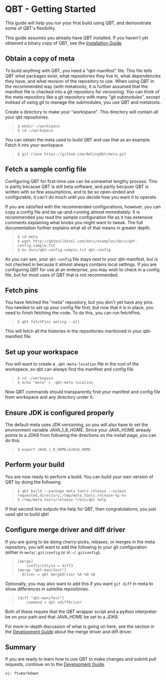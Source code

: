 # QBT - Getting Started

This guide will help you run your first build using QBT, and demonstrate some of QBT's flexibility.

This guide assumes you already have QBT installed.  If you haven't yet obtained a binary copy of QBT, see the [Installation Guide](install.html).

## Obtain a copy of meta

To build anything with QBT, you need a "qbt-manifest" file.  This file tells QBT what packages exist, what repositories they live in, what dependencies they have, and what revision of the repository to use.  When using QBT in the recommended way (with metatools), it is further assumed that the manifest file is checked into a git repository for versioning.  You can think of the meta repository like a git repository with many "git submodules", except instead of using git to manage the submodules, you use QBT and metatools.

Create a directory to make your "workspace".  This directory will contain all your qbt repositories.

>     $ mkdir ~/workspace
>     $ cd ~/workspace

You can obtain the meta used to build QBT and use that as an example.  Fetch it into your workspace

>     $ git clone https://github.com/AmlingQbt/meta.git

## Fetch a sample config file

Configuring QBT for first-time use can be somewhat lengthy process.  This is partly because QBT is still beta software, and partly because QBT is written with so few assumptions, and to be so open-ended and configurable, it can't do much until you decide how you want it to operate.

If you are satisfied with the recommended configurations, however, you can copy a config file and be up-and-running almost immediately.  It is recommended you read the sample configuration file as it has extensive comments explaining what knobs you might want to tweak.  The full documentation further explains what all of that means in greater depth.

>     $ cd meta
>     $ wget http://qbtbuildtool.com/docs/examples/docs/qbt-config.sample.txt
>     $ mv docs/qbt-config.sample.txt qbt-config

As you can see, your `qbt-config` file stays next to your qbt-manifest, but is not checked in because it almost always contains local settings.  If you are configuring QBT for use at an enterprise, you may wish to check in a config file, but for most uses of QBT that is not recommended.

## Fetch pins

You have fetched the "meta" repository, but you don't yet have any pins.  You needed to set up your config file first, but now that it is in place, you need to finish fetching the code.  To do this, you can run fetchPins.

>     $ qbt fetchPins amling --all

This will fetch all the histories in the repositories mentioned in your qbt-manifest file.

## Set up your workspace

You will want to create a `.qbt-meta-location` file in the root of the workspace, so qbt can always find the manifest and config file.

>     $ cd ~/workspace
>     $ echo "meta" > .qbt-meta-location

Now QBT commands should transparently find your manifest and config file from workspace and any directory under it.

## Ensure JDK is configured properly

The default meta uses JDK versioning, so you will also have to set the environment variable JAVA_1_8_HOME.  Since your JAVA_HOME already points to a JDK8 from following the directions on the install page, you can do this:

>     $ export JAVA_1_8_HOME=$JAVA_HOME

## Perform your build

You are now ready to perform a build.  You can build your own version of QBT by doing the following:

>     $ qbt build --package meta_tools.release --output requested,directory,/tmp/meta_tools.release-%p-%v
>     $ /tmp/meta_tools/release-*/bin/qbt help

If that second line outputs the help for QBT, then congratulations, you just used qbt to build qbt!

## Configure merge driver and diff driver

If you are going to be doing cherry-picks, rebases, or merges in the meta repository, you will want to add the following to your git configuration (either in `meta/.git/config` or in `~/.gitconfig`).

>     [merge]
>         conflictStyle = diff3
>     [merge "qbt-manifest"]
>     	driver = qbt mergeDriver %A %O %B

Optionally, you may also want to add this if you want `git diff` in meta to show differences in sattelite repositories.

>     [diff "qbt-manifest"]
>         command = qbt sdiffDriver  

Both of these require that the QBT wrapper script and a python interpreter be on your path and that JAVA_HOME be set to a JDK8.

For more in-depth discussion of what is going on here, see the section in the [Development Guide](development-guide.html) about the merge driver and diff driver.

## Summary

If you are ready to learn how to use QBT to make changes and submit pull requests, continue on to the [Development Guide](development-guide.html).

    vi: ft=markdown
